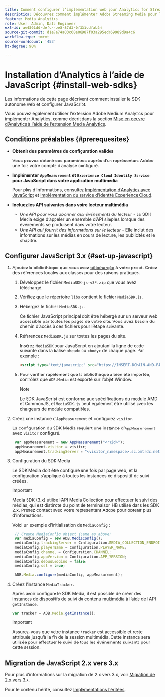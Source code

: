 ```yaml
---
title: Comment configurer l’implémentation web pour Analytics for Streaming Media
description: Découvrez comment implémenter Adobe Streaming Media pour les applications web.
feature: Media Analytics
role: User, Admin, Data Engineer
exl-id: aed561d0-defc-4be5-87d3-0f331cdfab34
source-git-commit: d1e7a74a03c68e08987f03a295edc69989d9a4c6
workflow-type: tm+mt
source-wordcount: '453'
ht-degree: 90%

---
```


# Installation d’Analytics à l’aide de JavaScript {#install-web-sdks}

Les informations de cette page décrivent comment installer le SDK autonome web et configurer JavaScript.

Vous pouvez également utiliser l’extension Adobe Medium Analytics pour implémenter Analytics, comme décrit dans la section [Mise en oeuvre d’Analytics à l’aide de l’extension Media Analytics](/help/implementation/media-sdk/setup/web-implementation-tags.md).

## Conditions préalables {#prerequesites}

* **Obtenir des paramètres de configuration valides**

   Vous pouvez obtenir ces paramètres auprès d’un représentant Adobe une fois votre compte d’analyse configuré.

* **Implémenter `AppMeasurement` et `Experience Cloud Identity Service` pour JavaScript dans votre application multimédia**

   Pour plus d’informations, consultez [Implémentation d’Analytics avec JavaScript](https://experienceleague.adobe.com/docs/analytics/implementation/js/overview.html?lang=fr) et [Implémentation du service d’identité Experience Cloud](https://experienceleague.adobe.com/docs/id-service/using/implementation/setup-analytics.html?lang=fr).

* **Incluez les API suivantes dans votre lecteur multimédia**

   * *Une API pour vous abonner aux événements du lecteur* - Le SDK Media exige d’appeler un ensemble d’API simples lorsque des événements se produisent dans votre lecteur.
   * *Une API qui fournit des informations sur le lecteur* - Elle inclut des informations sur les médias en cours de lecture, les publicités et le chapitre.

## Configurer JavaScript 3.x {#set-up-javascript}

1. Ajoutez la bibliothèque que vous avez [téléchargée](/help/getting-started/download-sdks.md) à votre projet. Créez des références locales aux classes pour des raisons pratiques.

   1. Développez le fichier `MediaSDK-js-v3*.zip` que vous avez téléchargé.
   1. Vérifiez que le répertoire `libs` contient le fichier `MediaSDK.js`.

   1. Hébergez le fichier `MediaSDK.js`.

      Ce fichier JavaScript principal doit être hébergé sur un serveur web accessible par toutes les pages de votre site. Vous avez besoin du chemin d’accès à ces fichiers pour l’étape suivante.

   1. Référencez `MediaSDK.js` sur toutes les pages du site.

      Insérez `MediaSDK` pour JavaScript en ajoutant la ligne de code suivante dans la balise `<head>` ou `<body>` de chaque page. Par exemple :

      ```html
      <script type="text/javascript" src="https://INSERT-DOMAIN-AND-PATH-TO-CODE-HERE/MediaSDK.js"></script>
      ```

   1. Pour vérifier rapidement que la bibliothèque a bien été importée, contrôlez que `ADB.Media` est exporté sur l’objet Window.

      >[!NOTE]
      >
      >Le SDK JavaScript est conforme aux spécifications du module AMD et CommonJS, et `MediaSDK.js` peut également être utilisé avec les chargeurs de module compatibles.

1. Créez une instance d’`AppMeasurement` et configurez `visitor`.

   La configuration du SDK Media requiert une instance d’`AppMeasurement` avec `visitor` configuré.

   ```js
    var appMeasurement = new AppMeasurement("<rsid>");
    appMeasurement.visitor = visitor;
    appMeasurement.trackingServer = "<visitor_namespace>.sc.omtrdc.net";
   ```

1. Configuration du SDK Media

   Le SDK Media doit être configuré une fois par page web, et la configuration s’applique à toutes les instances de dispositif de suivi créées.

   >[!IMPORTANT]
   >
   > Media SDK (3.x) utilise l’API Media Collection pour effectuer le suivi des médias, qui est distincte du point de terminaison HB utilisé dans les SDK 2.x. Prenez contact avec votre représentant Adobe pour obtenir plus d’informations.

   Voici un exemple d’initialisation de `MediaConfig` :

   ```js
    // Create MediaConfig object (same as above)
    var mediaConfig = new ADB.MediaConfig();
    mediaConfig.trackingServer = Configuration.MEDIA_COLLECTION_ENDPOINT;
    mediaConfig.playerName = Configuration.PLAYER_NAME;
    mediaConfig.channel = Configuration.CHANNEL;
    mediaConfig.appVersion = Configuration.APP_VERSION;
    mediaConfig.debugLogging = false;
    mediaConfig.ssl = true;
   
    ADB.Media.configure(mediaConfig, appMeasurement);
   ```

1. Créez l’instance `MediaTracker`.

   Après avoir configuré le SDK Media, il est possible de créer des instances de dispositifs de suivi du contenu multimédia à l’aide de l’API `getInstance`.

   ```js
   var tracker = ADB.Media.getInstance();
   ```

   >[!IMPORTANT]
   >
   >Assurez-vous que votre instance `tracker` est accessible et reste attribuée jusqu’à la fin de la session multimédia. Cette instance sera utilisée pour effectuer le suivi de tous les événements suivants pour cette session.

## Migration de JavaScript 2.x vers 3.x

Pour plus d’informations sur la migration de 2.x vers 3.x, voir [Migration de 2.x vers 3.x.](https://adobe-marketing-cloud.github.io/media-sdks/reference/javascript_3x/MigrationGuide.html)

Pour le contenu hérité, consultez [Implémentations héritées](/help/legacy/media-sdk/setup/setup-overview.md).
